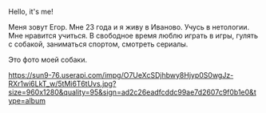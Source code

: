 Hello, it's me!

Меня зовут Егор. Мне 23 года и я живу в Иваново. Учусь в нетологии.
Мне нравится учиться.
В свободное время люблю играть в игры, гулять с собакой, заниматься спортом, смотреть сериалы.

Это фото моей собаки.

https://sun9-76.userapi.com/impg/O7UeXcSDjhbwy8Hjyp0S0wgJz-RXr1wi6LkT_w/5tMi6T6tUvs.jpg?size=960x1280&quality=95&sign=ad2c26eadfcddc99ae7d2607c9f0b1e0&type=album